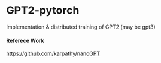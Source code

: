 # GPT2-pytorch

Implementation & distributed training of GPT2 (may be gpt3)




#### Referece Work
https://github.com/karpathy/nanoGPT